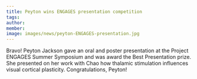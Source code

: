 ```yaml
---
title: Peyton wins ENGAGES presentation competition
tags:
author: 
member: 
image: images/news/peyton-ENGAGES-presentation.jpg
---
```


Bravo!  Peyton Jackson gave an oral and poster presentation at the Project ENGAGES Summer Symposium and was award the Best Presentation prize.  She presented on her work with Chao how thalamic stimulation influences visual cortical plasticity.  Congratulations, Peyton!
